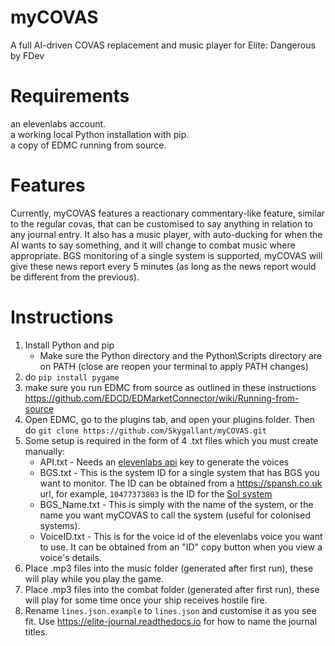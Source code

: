 # myCOVAS
A full AI-driven COVAS replacement and music player for Elite: Dangerous by FDev

# Requirements
an elevenlabs account.  
a working local Python installation with pip.  
a copy of EDMC running from source.  

# Features
Currently, myCOVAS features a reactionary commentary-like feature, similar to the regular covas, that can be customised to say anything in relation to any journal entry. It also has a music player, with auto-ducking for when the AI wants to say something, and it will change to combat music where appropriate. BGS monitoring of a single system is supported, myCOVAS will give these news report every 5 minutes (as long as the news report would be different from the previous).

# Instructions
1. Install Python and pip
    * Make sure the Python directory and the Python\Scripts directory are on PATH (close are reopen your terminal to apply PATH changes)
2. do `pip install pygame`
3. make sure you run EDMC from source as outlined in these instructions <https://github.com/EDCD/EDMarketConnector/wiki/Running-from-source>
4. Open EDMC, go to the plugins tab, and open your plugins folder. Then do `git clone https://github.com/Skygallant/myCOVAS.git`
5. Some setup is required in the form of 4 .txt files which you must create manually:
    * API.txt - Needs an [elevenlabs api](https://elevenlabs.io/app/settings/api-keys) key to generate the voices
    * BGS.txt - This is the system ID for a single system that has BGS you want to monitor. The ID can be obtained from a <https://spansh.co.uk> url, for example, `10477373803` is the ID for the [Sol system](https://spansh.co.uk/system/10477373803)
    * BGS_Name.txt - This is simply with the name of the system, or the name you want myCOVAS to call the system (useful for colonised systems).
    * VoiceID.txt - This is for the voice id of the elevenlabs voice you want to use. It can be obtained from an "ID" copy button when you view a voice's details.
6. Place .mp3 files into the music folder (generated after first run), these will play while you play the game.
7. Place .mp3 files into the combat folder (generated after first run), these will play for some time once your ship receives hostile fire.
8. Rename `lines.json.example` to `lines.json` and customise it as you see fit. Use <https://elite-journal.readthedocs.io> for how to name the journal titles.